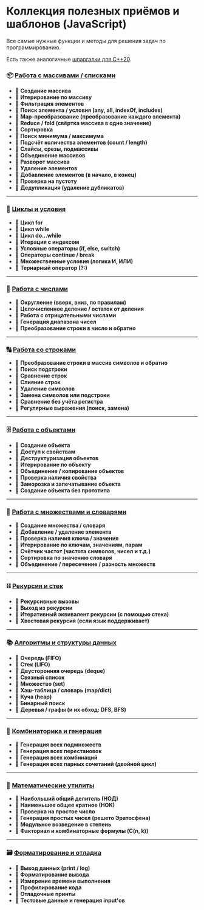 # Коллекция полезных приёмов и шаблонов (JavaScript)

Все самые нужные функции и методы для решения задач по программированию.

Есть также аналогичные [шпаргалки для C++20](https://github.com/avin/coding-algo-cheatsheets-cpp).

### 📦 [Работа с массивами / списками](./array.js)

* 📌  **Создание массива**
* 📌  **Итерирование по массиву**
* 📌  **Фильтрация элементов**
* 📌  **Поиск элемента / условия (any, all, indexOf, includes)**
* 📌  **Map-преобразование (преобразование каждого элемента)**
* 📌  **Reduce / fold (свёртка массива в одно значение)**
* 📌  **Сортировка**
* 📌  **Поиск минимума / максимума**
* 📌  **Подсчёт количества элементов (count / length)**
* 📌  **Слайсы, срезы, подмассивы**
* 📌  **Объединение массивов**
* 📌  **Разворот массива**
* 📌  **Удаление элементов**
* 📌  **Добавление элементов (в начало, в конец)**
* 📌  **Проверка на пустоту**
* 📌  **Дедупликация (удаление дубликатов)**

***

### 🔁 [Циклы и условия](./loops.js)

* 📌  **Цикл for**
* 📌  **Цикл while**
* 📌  **Цикл do...while**
* 📌  **Итерация с индексом**
* 📌  **Условные операторы (if, else, switch)**
* 📌  **Операторы continue / break**
* 📌  **Множественные условия (логика И, ИЛИ)**
* 📌  **Тернарный оператор (?:)**

***

### 🔧 [Работа с числами](./numbers.js)

* 📌  **Округление (вверх, вниз, по правилам)**
* 📌  **Целочисленное деление / остаток от деления**
* 📌  **Работа с отрицательными числами**
* 📌  **Генерация диапазона чисел**
* 📌  **Преобразование строки в число и обратно**

***

### 🔠 [Работа со строками](./strings.js)

* 📌  **Преобразование строки в массив символов и обратно**
* 📌  **Поиск подстроки**
* 📌  **Сравнение строк**
* 📌  **Слияние строк**
* 📌  **Удаление символов**
* 📌  **Замена символов или подстроки**
* 📌  **Сравнение без учёта регистра**
* 📌  **Регулярные выражения (поиск, замена)**

***

### 🗄️ [Работа с объектами](./objects.js)

* 📌  **Создание объекта**
* 📌  **Доступ к свойствам**
* 📌  **Деструктуризация объектов**
* 📌  **Итерирование по объекту**
* 📌  **Объединение / копирование объектов**
* 📌  **Проверка наличия свойства**
* 📌  **Заморозка и запечатывание объекта**
* 📌  **Создание объекта без прототипа**

***

### 🧰 [Работа с множествами и словарями](./set_map.js)

* 📌  **Создание множества / словаря**
* 📌  **Добавление / удаление элемента**
* 📌  **Проверка наличия ключа / значения**
* 📌  **Итерирование по ключам, значениям, парам**
* 📌  **Счётчик частот (частота символов, чисел и т.д.)**
* 📌  **Сортировка по значению словаря**
* 📌  **Объединение / пересечение / разность множеств**

***

### ⛓ [Рекурсия и стек](./recursion.js)

* 📌  **Рекурсивные вызовы**
* 📌  **Выход из рекурсии**
* 📌  **Итеративный эквивалент рекурсии (с помощью стека)**
* 📌  **Хвостовая рекурсия (если язык поддерживает)**

***

### 📚 [Алгоритмы и структуры данных](./algos.js)

* 📌  **Очередь (FIFO)**
* 📌  **Стек (LIFO)**
* 📌  **Двусторонняя очередь (deque)**
* 📌  **Связный список**
* 📌  **Множество (set)**
* 📌  **Хэш-таблица / словарь (map/dict)**
* 📌  **Куча (heap)**
* 📌  **Бинарный поиск**
* 📌  **Деревья / графы (и их обход: DFS, BFS)**

***

### 🧮 [Комбинаторика и генерация](./combinatorics.js)

* 📌  **Генерация всех подмножеств**
* 📌  **Генерация всех перестановок**
* 📌  **Генерация всех комбинаций**
* 📌  **Генерация всех парных сочетаний (двойной цикл)**

***

### 📏 [Математические утилиты](./math.js)

* 📌  **Наибольший общий делитель (НОД)**
* 📌  **Наименьшее общее кратное (НОК)**
* 📌  **Проверка на простое число**
* 📌  **Генерация простых чисел (решето Эратосфена)**
* 📌  **Модульное возведение в степень**
* 📌  **Факториал и комбинаторные формулы (C(n, k))**

***

### 🗃 [Форматирование и отладка](./log.js)

* 📌  **Вывод данных (print / log)**
* 📌  **Форматирование вывода**
* 📌  **Измерение времени выполнения**
* 📌  **Профилирование кода**
* 📌  **Отладочные принты**
* 📌  **Тестовые данные и генерация input'ов**